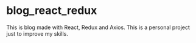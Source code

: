 # blog_react_redux
This is blog made with React, Redux and Axios. This is a personal project just to improve my skills.
